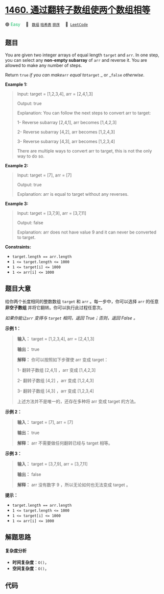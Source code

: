 # [1460. 通过翻转子数组使两个数组相等](https://leetcode.com/problems/make-two-arrays-equal-by-reversing-subarrays)

🟢 <font color=#15bd66>Easy</font>&emsp; 🔖&ensp; [`数组`](/leetcode/outline/tag/array.md) [`哈希表`](/leetcode/outline/tag/hash-table.md) [`排序`](/leetcode/outline/tag/sorting.md)&emsp; 🔗&ensp;[`LeetCode`](https://leetcode.com/problems/make-two-arrays-equal-by-reversing-subarrays)

## 题目

You are given two integer arrays of equal length `target` and `arr`. In one
step, you can select any **non-empty subarray** of `arr` and reverse it. You
are allowed to make any number of steps.

Return `true` _if you can make_`arr` _equal to_`target` _  or _`false`
_otherwise_.



**Example 1:**

> Input: target = [1,2,3,4], arr = [2,4,1,3]
> 
> Output: true
> 
> Explanation: You can follow the next steps to convert arr to target:
> 
> 1- Reverse subarray [2,4,1], arr becomes [1,4,2,3]
> 
> 2- Reverse subarray [4,2], arr becomes [1,2,4,3]
> 
> 3- Reverse subarray [4,3], arr becomes [1,2,3,4]
> 
> There are multiple ways to convert arr to target, this is not the only way to do so.

**Example 2:**

> Input: target = [7], arr = [7]
> 
> Output: true
> 
> Explanation: arr is equal to target without any reverses.

**Example 3:**

> Input: target = [3,7,9], arr = [3,7,11]
> 
> Output: false
> 
> Explanation: arr does not have value 9 and it can never be converted to target.

**Constraints:**

  * `target.length == arr.length`
  * `1 <= target.length <= 1000`
  * `1 <= target[i] <= 1000`
  * `1 <= arr[i] <= 1000`


## 题目大意

给你两个长度相同的整数数组 `target` 和 `arr` 。每一步中，你可以选择 `arr` 的任意 **非空子数组**
并将它翻转。你可以执行此过程任意次。

_如果你能让`arr` 变得与 `target` 相同，返回 True；否则，返回 False 。_



**示例 1：**

> 
> 
> 
> 
> 
> **输入：** target = [1,2,3,4], arr = [2,4,1,3]
> 
> **输出：** true
> 
> **解释：** 你可以按照如下步骤使 arr 变成 target：
> 
> 1- 翻转子数组 [2,4,1] ，arr 变成 [1,4,2,3]
> 
> 2- 翻转子数组 [4,2] ，arr 变成 [1,2,4,3]
> 
> 3- 翻转子数组 [4,3] ，arr 变成 [1,2,3,4]
> 
> 上述方法并不是唯一的，还存在多种将 arr 变成 target 的方法。
> 
> 

**示例 2：**

> 
> 
> 
> 
> 
> **输入：** target = [7], arr = [7]
> 
> **输出：** true
> 
> **解释：** arr 不需要做任何翻转已经与 target 相等。
> 
> 

**示例 3：**

> 
> 
> 
> 
> 
> **输入：** target = [3,7,9], arr = [3,7,11]
> 
> **输出：** false
> 
> **解释：** arr 没有数字 9 ，所以无论如何也无法变成 target 。
> 
> 



**提示：**

  * `target.length == arr.length`
  * `1 <= target.length <= 1000`
  * `1 <= target[i] <= 1000`
  * `1 <= arr[i] <= 1000`


## 解题思路

#### 复杂度分析

- **时间复杂度**：`O()`，
- **空间复杂度**：`O()`，

## 代码

```javascript

```
